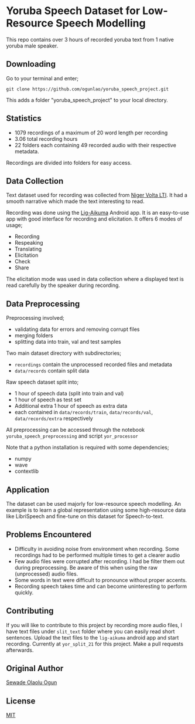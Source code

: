 # Yoruba Speech Dataset for Low-Resource Speech Modelling

This repo contains over 3 hours of recorded yoruba text from 1 native yoruba male speaker.

## Downloading

Go to your terminal and enter;

```git
git clone https://github.com/ogunlao/yoruba_speech_project.git
```

This adds a folder "yoruba_speech_project" to your local directory.

## Statistics

- 1079 recordings of a maximum of 20 word length per recording
- 3.06 total recording hours
- 22 folders each containing 49 recorded audio with their respective metadata.

Recordings are divided into folders for easy access.

## Data Collection

Text dataset used for recording was collected from [Niger Volta LTI](https://github.com/Niger-Volta-LTI/yoruba-text/blob/master/TheYorubaBlog/theyorubablog_dot_com.raw.txt). It had a smooth narrative which made the text interesting to read.

Recording was done using the [Lig-Aikuma](https://lig-aikuma.imag.fr/tutorial/) Android app. It is an easy-to-use app with good interface for recording and elicitation. It offers 6 modes of usage;

- Recording
- Respeaking
- Translating
- Elicitation
- Check
- Share

The elicitation mode was used in data collection where a displayed text is read carefully by the speaker during recording.

## Data Preprocessing

Preprocessing involved;

- validating data for errors and removing corrupt files
- merging folders
- splitting data into train, val and test samples

Two main dataset directory with subdirectories;

- `recordings` contain the unprocessed recorded files and metadata
- `data/records` contain split data

Raw speech dataset split into;

- 1 hour of speech data (split into train and val)
- 1 hour of speech as test set
- Additional extra 1 hour of speech as extra data
- each contained in `data/records/train`, `data/records/val`, `data/records/extra` respectively

All preprocessing can be accessed through the notebook `yoruba_speech_preprocessing` and script `yor_processor`

Note that a python installation is required with some dependencies;

- numpy
- wave
- contextlib

## Application

The dataset can be used majorly for low-resource speech modelling. An example is to learn a global representation using some high-resource data like LibriSpeech and fine-tune on this dataset for Speech-to-text.

## Problems Encountered

- Difficulty in avoiding noise from environment when recording. Some recordings had to be performed multiple times to get a clearer audio
- Few audio files were corrupted after recording. I had be filter them out during preprocessing. Be aware of this when using the raw (unprocessed) audio files.
- Some words in text were difficult to pronounce without proper accents.
- Recording speech takes time and can become uninteresting to perform quickly.

## Contributing

If you will like to contribute to this project by recording more audio files, I have text files under `slit_text` folder where you can easily read short sentences. Upload the text files to the `lig-aikuma` android app and start recording. Currently at `yor_split_21` for this project. Make a pull requests afterwards.

## Original Author

[Sewade Olaolu Ogun](http://ogunlao.github.io/)

## License

[MIT](https://choosealicense.com/licenses/mit/)
